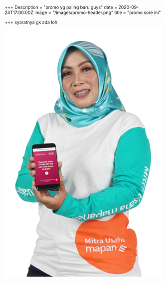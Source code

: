 +++
Description = "promo yg paling baru guys"
date = 2020-09-24T17:00:00Z
image = "/images/promo-header.png"
title = "promo sore ini"

+++
syaratnya gk ada loh

![](/images/g1691.png)
